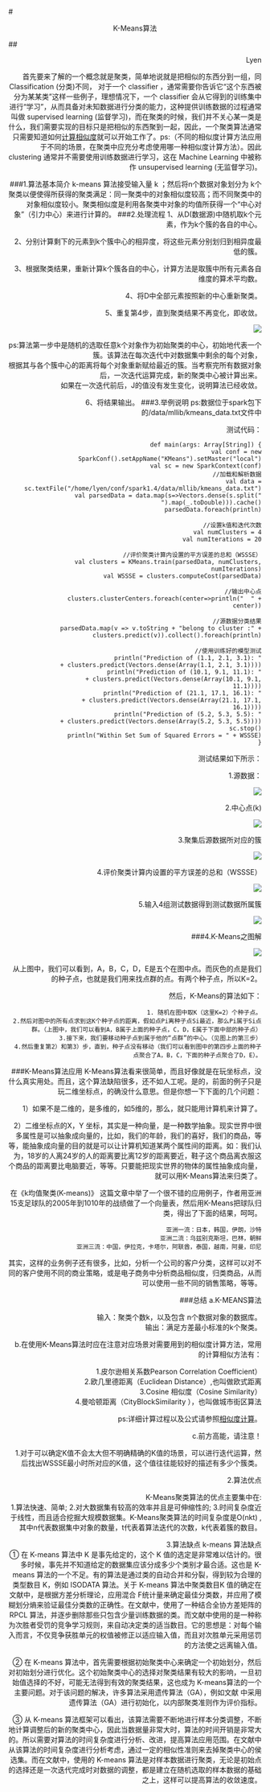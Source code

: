 #<div align="center">K-Means算法</div>

##<div align="right">Lyen<div>

首先要来了解的一个概念就是聚类，简单地说就是把相似的东西分到一组，同 Classification (分类)不同， 对于一个 classifier ，通常需要你告诉它“这个东西被分为某某类”这样一些例子，理想情况下，一个 classifier 会从它得到的训练集中进行“学习”，从而具备对未知数据进行分类的能力，这种提供训练数据的过程通常叫做 supervised learning (监督学习)，而在聚类的时候，我们并不关心某一类是什么，我们需要实现的目标只是把相似的东西聚到一起，因此，一个聚类算法通常只需要知道如何[计算相似度](http://wenku.baidu.com/link?url=D6Anniohd8zD0KF7HfUZEDeUxtXj6RwWt5UDYmDdvLIibuOWDhOSW1DVVugOAT9HOnr3rKL3rZ-UMLPexQngSQ9Jyv83X_yR33HgC-HQM-i)就可以开始工作了。ps:（不同的相似度计算方法应用于不同的场景，在聚类中应充分考虑使用哪一种相似度计算方法）。因此 clustering 通常并不需要使用训练数据进行学习，这在 Machine Learning 中被称作 unsupervised learning (无监督学习)。

###1.算法基本简介
k-means 算法接受输入量 k ；然后将n个数据对象划分为 k个聚类以便使得所获得的聚类满足：同一聚类中的对象相似度较高；而不同聚类中的对象相似度较小。聚类相似度是利用各聚类中对象的均值所获得一个“中心对象”（引力中心）来进行计算的。
###2.处理流程
1、从D(数据源)中随机取k个元素，作为k个簇的各自的中心。

2、分别计算剩下的元素到k个簇中心的相异度，将这些元素分别划归到相异度最低的簇。

3、根据聚类结果，重新计算k个簇各自的中心，计算方法是取簇中所有元素各自维度的算术平均数。

4、将D中全部元素按照新的中心重新聚类。

5、重复第4步，直到聚类结果不再变化，即收敛。

![](img/08.png)

ps:算法第一步中是随机的选取任意k个对象作为初始聚类的中心，初始地代表一个簇。该算法在每次迭代中对数据集中剩余的每个对象，<br>
根据其与各个簇中心的距离将每个对象重新赋给最近的簇。当考察完所有数据对象后，一次迭代运算完成，新的聚类中心被计算出来。<br>
如果在一次迭代前后，J的值没有发生变化，说明算法已经收敛。

6、将结果输出。
###3.举例说明
ps:数据位于spark包下的/data/mllib/kmeans_data.txt文件中

测试代码：

            def main(args: Array[String]) {
                val conf = new SparkConf().setAppName("KMeans").setMaster("local")
                val sc = new SparkContext(conf)
                //加载和解析数据
                val data = sc.textFile("/home/lyen/conf/spark1.4/data/mllib/kmeans_data.txt")
                val parsedData = data.map(s=>Vectors.dense(s.split(" ").map(_.toDouble))).cache()
                parsedData.foreach(println)
              
                //设置k值和迭代次数
                val numClusters = 4
                val numIterations = 20
                
                //评价聚类计算内设置的平方误差的总和（WSSSE）
                val clusters = KMeans.train(parsedData, numClusters, numIterations)
                val WSSSE = clusters.computeCost(parsedData)
                
                //输出中心点
                clusters.clusterCenters.foreach(center=>println("  " + center))
                
                //源数据分类结果
                parsedData.map(v => v.toString + "belong to cluster :" + clusters.predict(v)).collect().foreach(println)
                
                //使用训练好的模型测试
                println("Prediction of (1.1, 2.1, 3.1): "
                  + clusters.predict(Vectors.dense(Array(1.1, 2.1, 3.1))))
                println("Prediction of (10.1, 9.1, 11.1): "
                  + clusters.predict(Vectors.dense(Array(10.1, 9.1, 11.1))))
                println("Prediction of (21.1, 17.1, 16.1): "
                  + clusters.predict(Vectors.dense(Array(21.1, 17.1, 16.1))))
                println("Prediction of (5.2, 5.3, 5.5): "
                  + clusters.predict(Vectors.dense(Array(5.2, 5.3, 5.5))))
                sc.stop()
                println("Within Set Sum of Squared Errors = " + WSSSE)
                }
测试结果如下所示：

1.源数据：

![](img/02.png)

2.中心点(k)

![](img/03.png)

3.聚集后源数据所对应的簇

![](img/04.png)

4.评价聚类计算内设置的平方误差的总和（WSSSE）

![](img/06.png)

5.输入4组测试数据得到测试数据所属簇

![](img/05.png)

###4.K-Means之图解

![](img/07.png)

从上图中，我们可以看到，A，B，C，D，E是五个在图中点。而灰色的点是我们的种子点，也就是我们用来找点群的点。有两个种子点，所以K=2。

然后，K-Means的算法如下：

    1. 随机在图中取K（这里K=2）个种子点。
    2.然后对图中的所有点求到这K个种子点的距离，假如点Pi离种子点Si最近，那么Pi属于Si点群。（上图中，我们可以看到A，B属于上面的种子点，C，D，E属于下面中部的种子点）
    3.接下来，我们要移动种子点到属于他的“点群”的中心。（见图上的第三步）
    4.然后重复第2）和第3）步，直到，种子点没有移动（我们可以看到图中的第四步上面的种子点聚合了A，B，C，下面的种子点聚合了D，E）。

###K-Means算法应用
K-Means算法看来很简单，而且好像就是在玩坐标点，没什么真实用处。而且，这个算法缺陷很多，还不如人工呢。是的，前面的例子只是玩二维坐标点，的确没什么意思。但是你想一下下面的几个问题：

1）如果不是二维的，是多维的，如5维的，那么，就只能用计算机来计算了。

2）二维坐标点的X，Y 坐标，其实是一种向量，是一种数学抽象。现实世界中很多属性是可以抽象成向量的，比如，我们的年龄，我们的喜好，我们的商品，等等，能抽象成向量的目的就是可以让计算机知道某两个属性间的距离。如：我们认为，18岁的人离24岁的人的距离要比离12岁的距离要近，鞋子这个商品离衣服这个商品的距离要比电脑要近，等等。只要能把现实世界的物体的属性抽象成向量，就可以用K-Means算法来归类了。

在《k均值聚类(K-means)》 这篇文章中举了一个很不错的应用例子，作者用亚洲15支足球队的2005年到1010年的战绩做了一个向量表，然后用K-Means把球队归类，得出了下面的结果，呵呵。

    亚洲一流：日本，韩国，伊朗，沙特
    亚洲二流：乌兹别克斯坦，巴林，朝鲜
    亚洲三流：中国，伊拉克，卡塔尔，阿联酋，泰国，越南，阿曼，印尼
其实，这样的业务例子还有很多，比如，分析一个公司的客户分类，这样可以对不同的客户使用不同的商业策略，或是电子商务中分析商品相似度，归类商品，从而可以使用一些不同的销售策略，等等。

###总结
a.K-MEANS算法

输入：聚类个数k，以及包含 n个数据对象的数据库。<br>
输出：满足方差最小标准的k个聚类。

b.在使用K-Means算法时应在注意对应场景对需要用到的相似度计算方法，常用的计算相似方法有：

1.皮尔逊相关系数Pearson Correlation Coefficient）<br>
2.欧几里德距离（Euclidean Distance）,也叫做欧式距离<br>
3.Cosine 相似度（Cosine Similarity）<br>
4.曼哈顿距离（CityBlockSimilarity ），也叫做城市街区算法<br>

ps:详细计算过程以及公式请参照[相似度计算](http://wenku.baidu.com/link?url=D6Anniohd8zD0KF7HfUZEDeUxtXj6RwWt5UDYmDdvLIibuOWDhOSW1DVVugOAT9HOnr3rKL3rZ-UMLPexQngSQ9Jyv83X_yR33HgC-HQM-i)。

c.前方高能，请注意！

1.对于可以确定K值不会太大但不明确精确的K值的场景，可以进行迭代运算，然后找出WSSSE最小时所对应的K值，这个值往往能较好的描述有多少个簇类。

2.算法优点

K-Means聚类算法的优点主要集中在:<br>
1.算法快速、简单;
2.对大数据集有较高的效率并且是可伸缩性的;
3.时间复杂度近于线性，而且适合挖掘大规模数据集。K-Means聚类算法的时间复杂度是O(nkt) ,其中n代表数据集中对象的数量，t代表着算法迭代的次数，k代表着簇的数目。

3.算法缺点
k-means 算法缺点<br>
① 在 K-means 算法中 K 是事先给定的，这个 K 值的选定是非常难以估计的。很多时候，事先并不知道给定的数据集应该分成多少个类别才最合适。这也是 K-means 算法的一个不足。有的算法是通过类的自动合并和分裂，得到较为合理的类型数目 K，例如 ISODATA 算法。关于 K-means 算法中聚类数目K 值的确定在文献中，是根据方差分析理论，应用混合 F统计量来确定最佳分类数，并应用了模糊划分熵来验证最佳分类数的正确性。在文献中，使用了一种结合全协方差矩阵的 RPCL 算法，并逐步删除那些只包含少量训练数据的类。而文献中使用的是一种称为次胜者受罚的竞争学习规则，来自动决定类的适当数目。它的思想是：对每个输入而言，不仅竞争获胜单元的权值被修正以适应输入值，而且对次胜单元采用惩罚的方法使之远离输入值。

② 在 K-means 算法中，首先需要根据初始聚类中心来确定一个初始划分，然后对初始划分进行优化。这个初始聚类中心的选择对聚类结果有较大的影响，一旦初始值选择的不好，可能无法得到有效的聚类结果，这也成为 K-means算法的一个主要问题。对于该问题的解决，许多算法采用遗传算法（GA），例如文献 中采用遗传算法（GA）进行初始化，以内部聚类准则作为评价指标。

③ 从 K-means 算法框架可以看出，该算法需要不断地进行样本分类调整，不断地计算调整后的新的聚类中心，因此当数据量非常大时，算法的时间开销是非常大的。所以需要对算法的时间复杂度进行分析、改进，提高算法应用范围。在文献中从该算法的时间复杂度进行分析考虑，通过一定的相似性准则来去掉聚类中心的侯选集。而在文献中，使用的 K-means 算法是对样本数据进行聚类，无论是初始点的选择还是一次迭代完成时对数据的调整，都是建立在随机选取的样本数据的基础之上，这样可以提高算法的收敛速度。






